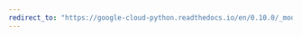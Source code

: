 ```yaml
---
redirect_to: "https://google-cloud-python.readthedocs.io/en/0.10.0/_modules/gcloud/datastore/entity.html"
---
```

